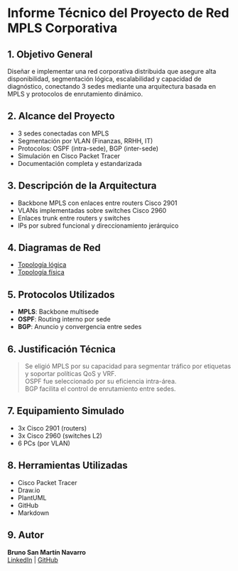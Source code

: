 # Informe Técnico del Proyecto de Red MPLS Corporativa

## 1. Objetivo General
Diseñar e implementar una red corporativa distribuida que asegure alta disponibilidad, segmentación lógica, escalabilidad y capacidad de diagnóstico, conectando 3 sedes mediante una arquitectura basada en MPLS y protocolos de enrutamiento dinámico.

## 2. Alcance del Proyecto
- 3 sedes conectadas con MPLS
- Segmentación por VLAN (Finanzas, RRHH, IT)
- Protocolos: OSPF (intra-sede), BGP (inter-sede)
- Simulación en Cisco Packet Tracer
- Documentación completa y estandarizada

## 3. Descripción de la Arquitectura
- Backbone MPLS con enlaces entre routers Cisco 2901
- VLANs implementadas sobre switches Cisco 2960
- Enlaces trunk entre routers y switches
- IPs por subred funcional y direccionamiento jerárquico

## 4. Diagramas de Red
- [Topología lógica](../diagramas/topologia-logica.png)
- [Topología física](../diagramas/topologia-fisica.png)

## 5. Protocolos Utilizados
- **MPLS**: Backbone multisede
- **OSPF**: Routing interno por sede
- **BGP**: Anuncio y convergencia entre sedes

## 6. Justificación Técnica
> Se eligió MPLS por su capacidad para segmentar tráfico por etiquetas y soportar políticas QoS y VRF.  
> OSPF fue seleccionado por su eficiencia intra-área.  
> BGP facilita el control de enrutamiento entre sedes.

## 7. Equipamiento Simulado
- 3x Cisco 2901 (routers)
- 3x Cisco 2960 (switches L2)
- 6 PCs (por VLAN)

## 8. Herramientas Utilizadas
- Cisco Packet Tracer
- Draw.io
- PlantUML
- GitHub
- Markdown

## 9. Autor
**Bruno San Martín Navarro**  
[LinkedIn](https://www.linkedin.com/in/SanMaBruno/) | [GitHub](https://github.com/SanMabruno)

